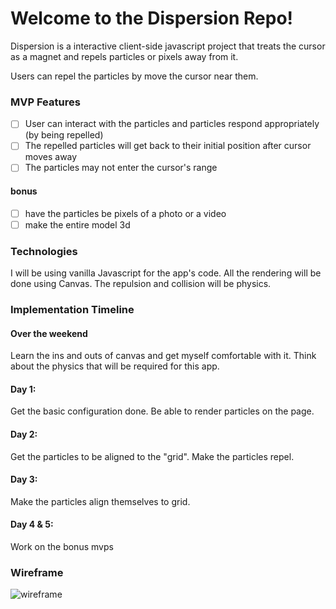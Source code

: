 # Welcome to the Dispersion Repo!

Dispersion is a interactive client-side javascript project that treats the cursor as a magnet and repels particles or pixels away from it.

Users can repel the particles by move the cursor near them.

### MVP Features
- [ ] User can interact with the particles and particles respond appropriately (by being repelled)
- [ ] The repelled particles will get back to their initial position after cursor moves away
- [ ] The particles may not enter the cursor's range

#### bonus
- [ ] have the particles be pixels of a photo or a video
- [ ] make the entire model 3d

### Technologies

I will be using vanilla Javascript for the app's code. All the rendering will be done using Canvas. The repulsion and collision will be physics.

### Implementation Timeline

#### Over the weekend

Learn the ins and outs of canvas and get myself comfortable with it.
Think about the physics that will be required for this app.

#### Day 1:

Get the basic configuration done.
Be able to render particles on the page.

#### Day 2:

Get the particles to be aligned to the "grid".
Make the particles repel.

#### Day 3:

Make the particles align themselves to grid.

#### Day 4 & 5: 

Work on the bonus mvps


### Wireframe

![wireframe](https://github.com/srac1777/Dispersion/blob/master/wiki/Untitled%20Diagram.png)
